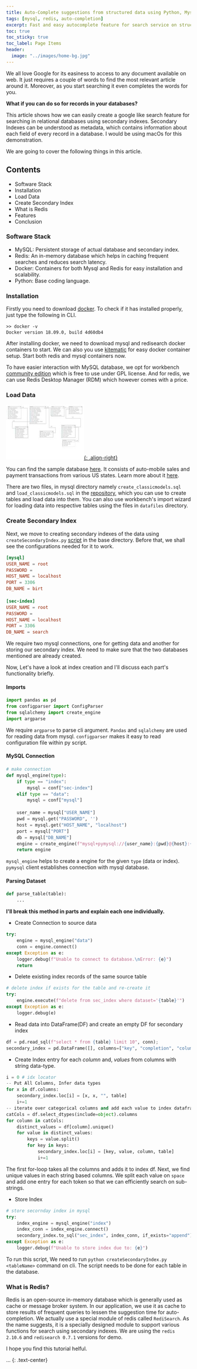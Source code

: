```yaml
---
title: Auto-Complete suggestions from structured data using Python, Mysql, RediSearch
tags: [mysql, redis, auto-completion]
excerpt: Fast and easy autocomplete feature for search service on structured data
toc: true
toc_sticky: true
toc_label: Page Items
header:
  image: "../images/home-bg.jpg"
---
```


We all love Google for its easiness to access to any document available on web. It just requires a couple of words to find the most relevant article around it. Moreover, as you start searching it even completes the words for you. 

**What if you can do so for records in your databases?**

This article shows how we can easily create a google like search feature for searching in relational databases using secondary indexes. Secondary Indexes can be understood as metadata, which contains information about each field of every record in a database. I would be using macOs for this demonstration.

We are going to cover the following things in this article.
## Contents
* Software Stack
* Installation
* Load Data
* Create Secondary Index
* What is Redis
* Features
* Conclusion

### Software Stack
* MySQL: Persistent storage of actual database and secondary index.
* Redis: An in-memory database which helps in caching frequent searches and reduces search latency.
* Docker: Containers for both Mysql and Redis for easy installation and scalability.
* Python: Base coding language.

### Installation

Firstly you need to download [docker](https://www.docker.com/get-started). To check if it has installed properly, just type the following in CLI.

```
>> docker -v
Docker version 18.09.0, build 4d60db4
```

After installing docker, we need to download mysql and redisearch docker containers to start. We can also you use [kitematic](https://kitematic.com/) for easy docker container setup. Start both redis and mysql containers now.

To have easier interaction with MySQL database, we opt for workbench [community edition](https://dev.mysql.com/downloads/workbench/) which is free to use under GPL license. And for redis, we can use Redis Desktop Manager (RDM) which however comes with a price.

### Load Data
<a href="../images/auto-completion/ClassicModelsDBSchema.jpg"> ![image-right](../images/auto-completion/ClassicModelsDBSchema_small.jpg){: .align-right}</a>

You can find the sample database [here](https://github.com/umang-singhal/autocomplete-structured-data). It consists of auto-mobile sales and payment transactions from various US states. Learn more about it [here](http://www.eclipse.org/birt/documentation/sample-database.php).

There are two files, in mysql directory namely `create_classicmodels.sql` and `load_classicmodels.sql` in the [repository](https://github.com/umang-singhal/autocomplete-structured-data), which you can use to create tables and load data into them. You can also use workbench's import wizard for loading data into respective tables using the files in `datafiles` directory.

### Create Secondary Index
Next, we move to creating secondary indexes of the data using `createSecondaryIndex.py` [script](https://github.com/umang-singhal/autocomplete-structured-data/blob/master/createSecondaryIndex.py) in the base directory. Before that, we shall see the configurations needed for it to work. 

```conf
[mysql]
USER_NAME = root
PASSWORD = 
HOST_NAME = localhost
PORT = 3306
DB_NAME = birt

[sec-index]
USER_NAME = root
PASSWORD = 
HOST_NAME = localhost
PORT = 3306
DB_NAME = search
```

We require two mysql connections, one for getting data and another for storing our secondary index. We need to make sure that the two databases mentioned are already created.

Now, Let's have a look at index creation and I'll discuss each part's functionality briefly.
#### Imports
```python
import pandas as pd
from configparser import ConfigParser
from sqlalchemy import create_engine
import argparse
```
We require `argparse` to parse cli argument. `Pandas` and `sqlalchemy` are used for reading data from mysql. `configparser` makes it easy to read configuration file within py script.

#### MySQL Connection
```python
# make connection
def mysql_engine(type):
    if type == "index":
        mysql = conf["sec-index"]
    elif type == "data":
        mysql = conf["mysql"]

    user_name = mysql["USER_NAME"]
    pwd = mysql.get("PASSWORD", '')
    host = mysql.get("HOST_NAME", "localhost")
    port = mysql["PORT"]
    db = mysql["DB_NAME"]
    engine = create_engine(f"mysql+pymysql://{user_name}:{pwd}@{host}:{port}/{db}?charset=utf8mb4")
    return engine
```
`mysql_engine` helps to create a engine for the given `type` (data or index). `pymysql` client establishes connection with mysql database.

#### Parsing Dataset
```python
def parse_table(table):
    ...
```

**I'll break this method in parts and explain each one individually.**

* Create Connection to source data
```python
try:
    engine = mysql_engine("data")
    conn = engine.connect()
except Exception as e:
    logger.debug(f"Unable to connect to database.\nError: {e}")
    return
```

* Delete existing index records of the same source table
```python
# delete index if exists for the table and re-create it
try:
    engine.execute(f"delete from sec_index where dataset='{table}'")
except Exception as e:
    logger.debug(e)
```

* Read data into DataFrame(DF) and create an empty DF for secondary index
```python
df = pd.read_sql(f"select * from {table} limit 10", conn);
secondary_index = pd.DataFrame([], columns=["key", "completion", "column", "dataset"])
```

* Create Index entry for each _column_ and, _values_ from columns with string data-type.
```python
i = 0 # idx locator
-- Put All Columns, Infer data types
for x in df.columns:
    secondary_index.loc[i] = [x, x, "", table]
    i+=1
-- iterate over categorical columns and add each value to index dataframe
catCols = df.select_dtypes(include=object).columns
for column in catCols:
    distinct_values = df[column].unique()
    for value in distinct_values:
        keys = value.split()
        for key in keys:
            secondary_index.loc[i] = [key, value, column, table]
            i+=1
```
The first for-loop takes all the columns and adds it to index df. Next, we find unique values in each string based columns. We split each value on `space` and add one entry for each token so that we can efficiently search on sub-strings.

* Store Index
```python
# store secornday index in mysql
try:
    index_engine = mysql_engine("index")
    index_conn = index_engine.connect()
    secondary_index.to_sql("sec_index", index_conn, if_exists="append")
except Exception as e:
    logger.debug(f"Unable to store index due to: {e}")
```

To run this script, We need to run `python createSecondaryIndex.py <tableName>` command on cli. The script needs to be done for each table in the database.

### What is Redis?

Redis is an open-source in-memory database which is generally used as cache or message broker system. In our application, we use it as cache to store results of frequent queries to lessen the suggestion time for auto-completion. We actually use a special module of redis called `RediSearch`. As the name suggests, it is a specially designed module to support various functions for search using secondary indexes. We are using the `redis 2.10.6` and `redisearch 0.7.1` versions for demo.

I hope you find this tutorial helful.

... 
{: .text-center}